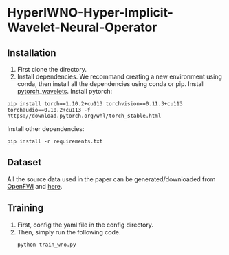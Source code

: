 # HyperIWNO-Hyper-Implicit-Wavelet-Neural-Operator

## Installation
1. First clone the directory.
2. Install dependencies. We recommand creating a new environment using conda, then install all the dependencies using conda or pip.
Install [pytorch_wavelets](https://github.com/fbcotter/pytorch_wavelets).
Install pytorch:
```
pip install torch==1.10.2+cu113 torchvision==0.11.3+cu113 torchaudio==0.10.2+cu113 -f https://download.pytorch.org/whl/torch_stable.html
```
Install other dependencies:
```
pip install -r requirements.txt
```
## Dataset
All the source data used in the paper can be generated/downloaded from [OpenFWI](https://github.com/lanl/OpenFWI) and [here](https://github.com/lu-group/fourier-deeponet-fwi).

## Training
1. First, config the yaml file in the config directory.
2. Then, simply run the following code.
   ```
   python train_wno.py
   ```
   

